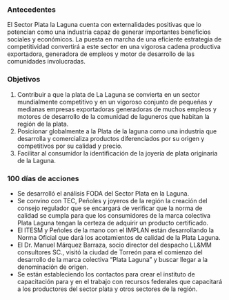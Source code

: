 
### Antecedentes

El Sector Plata la Laguna cuenta con externalidades positivas que lo potencian como una industria capaz de generar importantes beneficios sociales y económicos. La puesta en marcha de una eficiente estrategia de competitividad convertirá a este sector en una vigorosa cadena productiva exportadora, generadora de empleos y motor de desarrollo de las comunidades involucradas.

### Objetivos

1. Contribuir a que la plata de La Laguna se convierta en un sector mundialmente competitivo y en un vigoroso conjunto de pequeñas y medianas empresas exportadoras generadoras de muchos empleos y motores de desarrollo de la comunidad de laguneros que habitan la región de la plata.
2. Posicionar globalmente a la Plata de la laguna como una industria que desarrolla y comercializa productos diferenciados por su origen y competitivos por su calidad y precio.
3. Facilitar al consumidor la identificación de la joyería de plata originaria de la Laguna.

### 100 días de acciones

* Se desarrolló el análisis FODA del Sector Plata en la Laguna.
* Se convino con TEC, Peñoles y joyeros de la región la creación del consejo regulador que se encargará de verificar que la norma de calidad se cumpla para que los consumidores de la marca colectiva Plata Laguna tengan la certeza de adquirir un producto certificado.
* El ITESM y Peñoles de la mano con el IMPLAN están desarrollando la Norma Oficial que dará los acotamientos de calidad de la Plata Laguna.
* El Dr. Manuel Márquez Barraza, socio director del despacho LL&amp;MM consultores SC., visitó la ciudad de Torreón para el comienzo del desarrollo de la marca colectiva “Plata Laguna” y buscar llegar a la denominación de origen.
* Se están estableciendo los contactos para crear el instituto de capacitación para y en el trabajo con recursos federales que capacitará a los productores del sector plata y otros sectores de la región.
